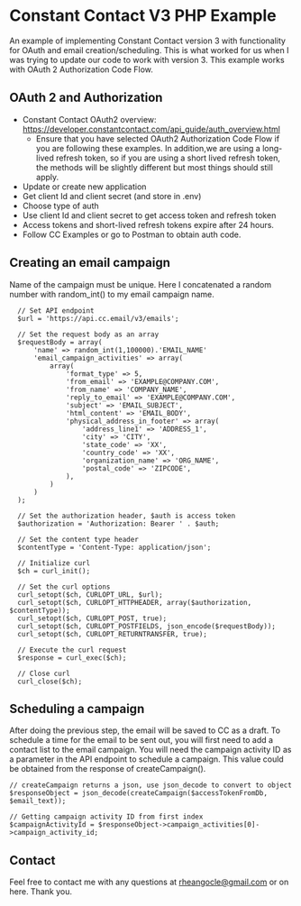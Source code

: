 # Constant Contact V3 PHP Example

An example of implementing Constant Contact version 3 with functionality for OAuth and email creation/scheduling. This is what worked for us when I was trying to update our code to work with version 3. This example works with OAuth 2 Authorization Code Flow. 

## OAuth 2 and Authorization

- Constant Contact OAuth2 overview: <https://developer.constantcontact.com/api_guide/auth_overview.html>
  - Ensure that you have selected OAuth2 Authorization Code Flow if you are following these examples. In addition,we are using a long-lived refresh token, so if you are using a short lived refresh token, the methods will be slightly different but most things should still apply.
- Update or create new application
- Get client Id and client secret (and store in .env)
- Choose type of auth
- Use client Id and client secret to get access token and refresh token
- Access tokens and short-lived refresh tokens expire after 24 hours.
- Follow CC Examples or go to Postman to obtain auth code.

## Creating an email campaign

Name of the campaign must be unique. Here I concatenated a random number with random_int() to my email campaign name.

```
  // Set API endpoint
  $url = 'https://api.cc.email/v3/emails';

  // Set the request body as an array
  $requestBody = array(
      'name' => random_int(1,100000).'EMAIL_NAME'
      'email_campaign_activities' => array(
          array(
              'format_type' => 5,
              'from_email' => 'EXAMPLE@COMPANY.COM',
              'from_name' => 'COMPANY_NAME',
              'reply_to_email' => 'EXAMPLE@COMPANY.COM',
              'subject' => 'EMAIL_SUBJECT',
              'html_content' => 'EMAIL_BODY',
              'physical_address_in_footer' => array(
                  'address_line1' => 'ADDRESS_1',
                  'city' => 'CITY',
                  'state_code' => 'XX',
                  'country_code' => 'XX',
                  'organization_name' => 'ORG_NAME',
                  'postal_code' => 'ZIPCODE',
              ),
          )
      )
  );

  // Set the authorization header, $auth is access token
  $authorization = 'Authorization: Bearer ' . $auth;

  // Set the content type header
  $contentType = 'Content-Type: application/json';

  // Initialize curl
  $ch = curl_init();

  // Set the curl options
  curl_setopt($ch, CURLOPT_URL, $url);
  curl_setopt($ch, CURLOPT_HTTPHEADER, array($authorization, $contentType));
  curl_setopt($ch, CURLOPT_POST, true);
  curl_setopt($ch, CURLOPT_POSTFIELDS, json_encode($requestBody));
  curl_setopt($ch, CURLOPT_RETURNTRANSFER, true);

  // Execute the curl request
  $response = curl_exec($ch);

  // Close curl
  curl_close($ch);

```

## Scheduling a campaign

After doing the previous step, the email will be saved to CC as a draft. To schedule a time for the email to be sent out, you will first need to add a contact list to the email campaign.
You will need the campaign activity ID as a parameter in the API endpoint to schedule a campaign. This value could be obtained from the response of createCampaign().

```
// createCampaign returns a json, use json_decode to convert to object
$responseObject = json_decode(createCampaign($accessTokenFromDb, $email_text));

// Getting campaign activity ID from first index
$campaignActivityId = $responseObject->campaign_activities[0]->campaign_activity_id;
```

## Contact

Feel free to contact me with any questions at rheangocle@gmail.com or on here. Thank you. 